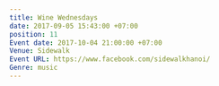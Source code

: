 ```yaml
---
title: Wine Wednesdays
date: 2017-09-05 15:43:00 +07:00
position: 11
Event date: 2017-10-04 21:00:00 +07:00
Venue: Sidewalk
Event URL: https://www.facebook.com/sidewalkhanoi/
Genre: music
---
```


